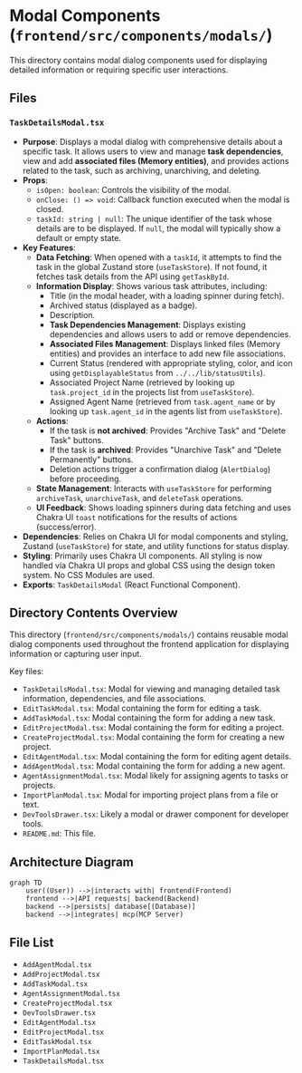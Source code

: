 # Modal Components (`frontend/src/components/modals/`)

This directory contains modal dialog components used for displaying detailed information or requiring specific user interactions.

## Files

### `TaskDetailsModal.tsx`

- **Purpose**: Displays a modal dialog with comprehensive details about a specific task. It allows users to view and manage **task dependencies**, view and add **associated files (Memory entities)**, and provides actions related to the task, such as archiving, unarchiving, and deleting.
- **Props**:
  - `isOpen: boolean`: Controls the visibility of the modal.
  - `onClose: () => void`: Callback function executed when the modal is closed.
  - `taskId: string | null`: The unique identifier of the task whose details are to be displayed. If `null`, the modal will typically show a default or empty state.
- **Key Features**:
  - **Data Fetching**: When opened with a `taskId`, it attempts to find the task in the global Zustand store (`useTaskStore`). If not found, it fetches task details from the API using `getTaskById`.
  - **Information Display**: Shows various task attributes, including:
    - Title (in the modal header, with a loading spinner during fetch).
    - Archived status (displayed as a badge).
    - Description.
    - **Task Dependencies Management**: Displays existing dependencies and allows users to add or remove dependencies.
    - **Associated Files Management**: Displays linked files (Memory entities) and provides an interface to add new file associations.
    - Current Status (rendered with appropriate styling, color, and icon using `getDisplayableStatus` from `../../lib/statusUtils`).
    - Associated Project Name (retrieved by looking up `task.project_id` in the projects list from `useTaskStore`).
    - Assigned Agent Name (retrieved from `task.agent_name` or by looking up `task.agent_id` in the agents list from `useTaskStore`).
  - **Actions**:
    - If the task is **not archived**: Provides "Archive Task" and "Delete Task" buttons.
    - If the task is **archived**: Provides "Unarchive Task" and "Delete Permanently" buttons.
    - Deletion actions trigger a confirmation dialog (`AlertDialog`) before proceeding.
  - **State Management**: Interacts with `useTaskStore` for performing `archiveTask`, `unarchiveTask`, and `deleteTask` operations.
  - **UI Feedback**: Shows loading spinners during data fetching and uses Chakra UI `toast` notifications for the results of actions (success/error).
- **Dependencies**: Relies on Chakra UI for modal components and styling, Zustand (`useTaskStore`) for state, and utility functions for status display.
- **Styling**: Primarily uses Chakra UI components. All styling is now handled via Chakra UI props and global CSS using the design token system. No CSS Modules are used.
- **Exports**: `TaskDetailsModal` (React Functional Component).

## Directory Contents Overview

This directory (`frontend/src/components/modals/`) contains reusable modal dialog components used throughout the frontend application for displaying information or capturing user input.

Key files:

*   `TaskDetailsModal.tsx`: Modal for viewing and managing detailed task information, dependencies, and file associations.
*   `EditTaskModal.tsx`: Modal containing the form for editing a task.
*   `AddTaskModal.tsx`: Modal containing the form for adding a new task.
*   `EditProjectModal.tsx`: Modal containing the form for editing a project.
*   `CreateProjectModal.tsx`: Modal containing the form for creating a new project.
*   `EditAgentModal.tsx`: Modal containing the form for editing agent details.
*   `AddAgentModal.tsx`: Modal containing the form for adding a new agent.
*   `AgentAssignmentModal.tsx`: Modal likely for assigning agents to tasks or projects.
*   `ImportPlanModal.tsx`: Modal for importing project plans from a file or text.
*   `DevToolsDrawer.tsx`: Likely a modal or drawer component for developer tools.
*   `README.md`: This file.

## Architecture Diagram
```mermaid
graph TD
    user((User)) -->|interacts with| frontend(Frontend)
    frontend -->|API requests| backend(Backend)
    backend -->|persists| database[(Database)]
    backend -->|integrates| mcp(MCP Server)
```

<!-- File List Start -->
## File List

- `AddAgentModal.tsx`
- `AddProjectModal.tsx`
- `AddTaskModal.tsx`
- `AgentAssignmentModal.tsx`
- `CreateProjectModal.tsx`
- `DevToolsDrawer.tsx`
- `EditAgentModal.tsx`
- `EditProjectModal.tsx`
- `EditTaskModal.tsx`
- `ImportPlanModal.tsx`
- `TaskDetailsModal.tsx`

<!-- File List End -->
